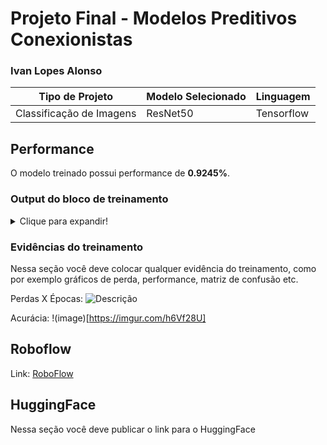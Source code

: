 # Projeto Final - Modelos Preditivos Conexionistas

### Ivan Lopes Alonso

|**Tipo de Projeto**|**Modelo Selecionado**|**Linguagem**|
|--|--|--|
|Classificação de Imagens<br>|ResNet50|Tensorflow|

## Performance

O modelo treinado possui performance de **0.9245%**.

### Output do bloco de treinamento

<details>
  <summary>Clique para expandir!</summary>
  
  ```text
    Epoch 1/10
    6/6 [==============================] - 16s 2s/step - loss: 1.2724 - accuracy: 0.4920 - val_loss: 0.6448 - val_accuracy: 0.7736
    Epoch 2/10
    6/6 [==============================] - 11s 2s/step - loss: 0.6347 - accuracy: 0.7487 - val_loss: 0.4063 - val_accuracy: 0.9245
    Epoch 3/10
    6/6 [==============================] - 8s 1s/step - loss: 0.4444 - accuracy: 0.8289 - val_loss: 0.4285 - val_accuracy: 0.8491
    Epoch 4/10
    6/6 [==============================] - 7s 1s/step - loss: 0.2704 - accuracy: 0.9198 - val_loss: 0.3364 - val_accuracy: 0.9245
    Epoch 5/10
    6/6 [==============================] - 7s 1s/step - loss: 0.2234 - accuracy: 0.9198 - val_loss: 0.4044 - val_accuracy: 0.8491
    Epoch 6/10
    6/6 [==============================] - 7s 1s/step - loss: 0.1736 - accuracy: 0.9358 - val_loss: 0.2674 - val_accuracy: 0.9057
    Epoch 7/10
    6/6 [==============================] - 7s 1s/step - loss: 0.1625 - accuracy: 0.9519 - val_loss: 0.2651 - val_accuracy: 0.9057
    Epoch 8/10
    6/6 [==============================] - 8s 1s/step - loss: 0.1231 - accuracy: 0.9572 - val_loss: 0.2541 - val_accuracy: 0.9057
    Epoch 9/10
    6/6 [==============================] - 7s 1s/step - loss: 0.0947 - accuracy: 0.9626 - val_loss: 0.2606 - val_accuracy: 0.9245
    Epoch 10/10
    6/6 [==============================] - 7s 1s/step - loss: 0.0761 - accuracy: 0.9786 - val_loss: 0.2467 - val_accuracy: 0.9245
    -----------------------------------------------------------------------------------------------------------------------------
    Test accuracy: 1.0
    Test loss: 0.058346349745988846
  ```
</details>

### Evidências do treinamento

Nessa seção você deve colocar qualquer evidência do treinamento, como por exemplo gráficos de perda, performance, matriz de confusão etc.

Perdas X Épocas:
![Descrição](https://imgur.com/Hnib8U9)

Acurácia:
!(image)[https://imgur.com/h6Vf28U]

## Roboflow

Link: [RoboFlow](https://app.roboflow.com/ivan-cvk3z/birds-uojom/2)

## HuggingFace

Nessa seção você deve publicar o link para o HuggingFace
